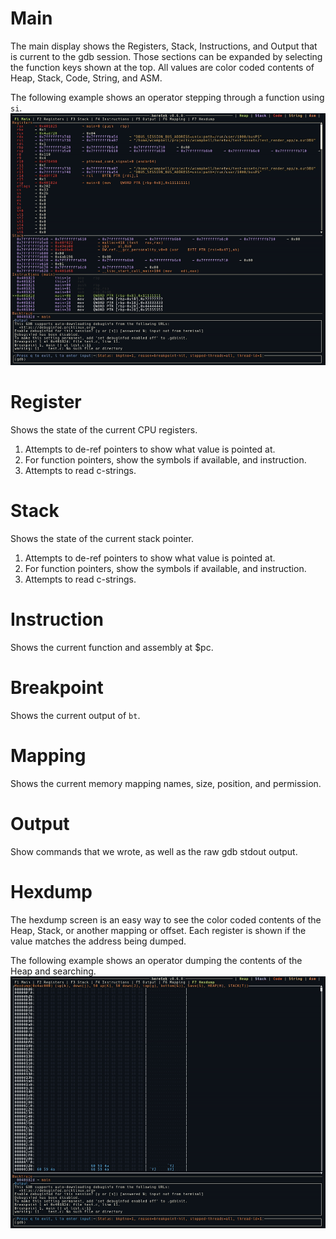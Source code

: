 # Main
The main display shows the Registers, Stack, Instructions, and Output that is current to the gdb session.
Those sections can be expanded by selecting the function keys shown at the top.
All values are color coded contents of Heap, Stack, Code, String, and ASM.

The following example shows an operator stepping through a function using `si`.
![main](./main_section.gif)

# Register
Shows the state of the current CPU registers.
1. Attempts to de-ref pointers to show what value is pointed at.
2. For function pointers, show the symbols if available, and instruction.
3. Attempts to read c-strings.

# Stack
Shows the state of the current stack pointer.
1. Attempts to de-ref pointers to show what value is pointed at.
2. For function pointers, show the symbols if available, and instruction.
3. Attempts to read c-strings.

# Instruction
Shows the current function and assembly at $pc.

# Breakpoint
Shows the current output of `bt`.

# Mapping
Shows the current memory mapping names, size, position, and permission.

# Output
Show commands that we wrote, as well as the raw gdb stdout output.

# Hexdump
The hexdump screen is an easy way to see the color coded contents of the Heap, Stack, or another mapping or offset.
Each register is shown if the value matches the address being dumped.

The following example shows an operator dumping the contents of the Heap and searching.
![hexdump](./hexdump_section.gif)
